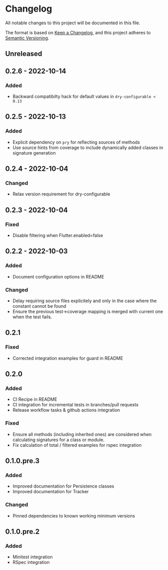 # Changelog
All notable changes to this project will be documented in this file.

The format is based on [Keep a Changelog](https://keepachangelog.com/en/1.0.0/),
and this project adheres to [Semantic Versioning](https://semver.org/spec/v2.0.0.html).

## Unreleased
## 0.2.6 - 2022-10-14
### Added
- Backward compatibilty hack for default values in `dry-configurable < 0.13`

## 0.2.5 - 2022-10-13
### Added
- Explicit dependency on `pry` for reflecting sources of methods
- Use source hints from coverage to include dynamically added classes in signature generation

## 0.2.4 - 2022-10-04
### Changed
- Relax version requirement for dry-configurable

## 0.2.3 - 2022-10-04
### Fixed
- Disable filtering when Flutter.enabled=false

## 0.2.2 - 2022-10-03
### Added
- Document configuration options in README

### Changed
- Delay requiring source files explicitely and only in the case where the constant cannot be found
- Ensure the previous test->coverage mapping is merged with current one when the test fails.

## 0.2.1
### Fixed
- Corrected integration examples for guard in README

## 0.2.0
### Added
- CI Recipe in README
- CI integration for incremental tests in branches/pull requests
- Release workflow tasks & github actions integration

### Fixed
- Ensure all methods (including inherited ones) are considered when calculating signatures for a class or module.
- Fix calculation of total / filtered examples for rspec integration

## 0.1.0.pre.3
### Added
- Improved documentation for Persistence classes
- Improved documentation for Tracker

### Changed
- Pinned dependencies to known working minimum versions

## 0.1.0.pre.2
### Added
- Minitest integration
- RSpec integration

